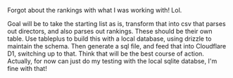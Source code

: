 Forgot about the rankings with what I was working with! Lol.

Goal will be to take the starting list as is, transform that into csv that parses out directors, and also parses out rankings. These should be their own table. Use tableplus to build this with a local database, using drizzle to maintain the schema. Then generate a sql file, and feed that into Cloudflare D1, switching up to that. Think that will be the best course of action. Actually, for now can just do my testing with the local sqlite databse, I'm fine with that!
